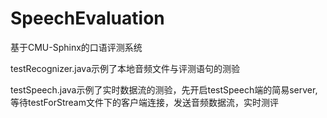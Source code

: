 # SpeechEvaluation

基于CMU-Sphinx的口语评测系统

testRecognizer.java示例了本地音频文件与评测语句的测验

testSpeech.java示例了实时数据流的测验，先开启testSpeech端的简易server,等待testForStream文件下的客户端连接，发送音频数据流，实时测评
